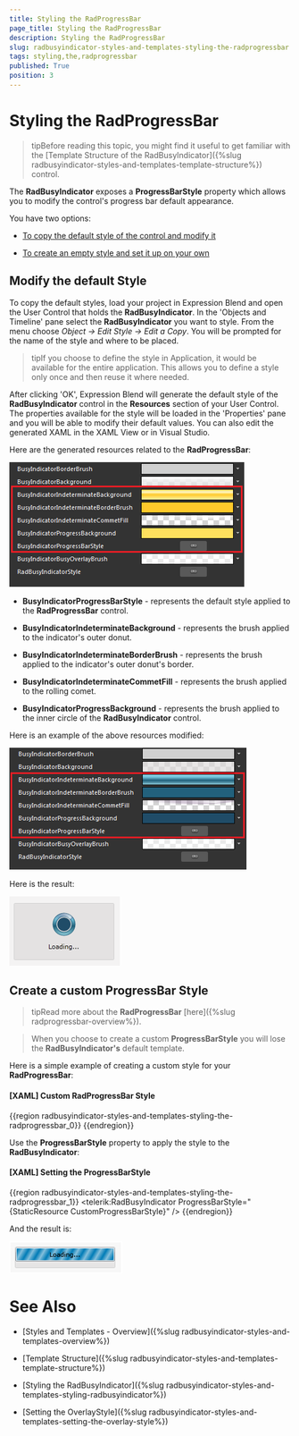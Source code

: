 ```yaml
---
title: Styling the RadProgressBar
page_title: Styling the RadProgressBar
description: Styling the RadProgressBar
slug: radbusyindicator-styles-and-templates-styling-the-radprogressbar
tags: styling,the,radprogressbar
published: True
position: 3
---
```


# Styling the RadProgressBar

>tipBefore reading this topic, you might find it useful to get familiar with the [Template Structure of the RadBusyIndicator]({%slug radbusyindicator-styles-and-templates-template-structure%}) control.

The __RadBusyIndicator__ exposes a __ProgressBarStyle__ property which allows you to modify the control's progress bar default appearance.

You have two options:

* [To copy the default style of the control and modify it](#modify-the-default-style)

* [To create an empty style and set it up on your own](#create-a-custom-progressbar-style)

## Modify the default Style 

To copy the default styles, load your project in Expression Blend and open the User Control that holds the __RadBusyIndicator__. In the 'Objects and Timeline' pane select the __RadBusyIndicator__ you want to style. From the menu choose *Object -> Edit Style -> Edit a Copy*. You will be prompted for the name of the style and where to be placed.

>tipIf you choose to define the style in Application, it would be available for the entire application. This allows you to define a style only once and then reuse it where needed.

After clicking 'OK', Expression Blend will generate the default style of the __RadBusyIndicator__ control in the __Resources__ section of your User Control. The properties available for the style will be loaded in the 'Properties' pane and you will be able to modify their default values. You can also edit the generated XAML in the XAML View or in Visual Studio. 

Here are the generated resources related to the __RadProgressBar__:

![](images/radbusyindicator_styles_and_templates_styling_radprogressbar_011.png)

* __BusyIndicatorProgressBarStyle__ - represents the default style applied to the __RadProgressBar__ control.

* __BusyIndicatorIndeterminateBackground__ - represents the brush applied to the indicator's outer donut.

* __BusyIndicatorIndeterminateBorderBrush__ - represents the brush applied to the indicator's outer donut's border.

* __BusyIndicatorIndeterminateCommetFill__ - represents the brush applied to the rolling comet.

* __BusyIndicatorProgressBackground__ - represents the brush applied to the inner circle of the __RadBusyIndicator__ control.

Here is an example of the above resources modified:

![](images/radbusyindicator_styles_and_templates_styling_radprogressbar_020.png)

Here is the result:

![](images/radbusyindicator_styles_and_templates_styling_radprogressbar_030.png)

## Create a custom ProgressBar Style

>tipRead more about the __RadProgressBar__ [here]({%slug radprogressbar-overview%}).

>When you choose to create a custom __ProgressBarStyle__ you will lose the __RadBusyIndicator's__ default template.

Here is a simple example of creating a custom style for your __RadProgressBar__:

#### __[XAML] Custom RadProgressBar Style__

{{region radbusyindicator-styles-and-templates-styling-the-radprogressbar_0}}
	<Style x:Key="CustomProgressBarStyle" TargetType="telerik:RadProgressBar">
	    <Setter Property="Foreground" Value="#FF027DB8"/>
	    <Setter Property="Background" Value="#FFD2D5D8"/>
	    <Setter Property="BorderThickness" Value="1"/>
	    <Setter Property="Maximum" Value="100"/>
	    <Setter Property="IsTabStop" Value="False"/>
	    <Setter Property="BorderBrush">
	        <Setter.Value>
	            <LinearGradientBrush EndPoint=".5,1" StartPoint=".5,0">
	                <GradientStop Color="#FFAEB7BF" Offset="0"/>
	                <GradientStop Color="#FF919EA7" Offset="0.35"/>
	                <GradientStop Color="#FF7A8A99" Offset="0.35"/>
	                <GradientStop Color="#FF647480" Offset="1"/>
	            </LinearGradientBrush>
	        </Setter.Value>
	    </Setter>
	    <Setter Property="Margin" Value="0,0,0,-25"/>
	</Style>
{{endregion}}

Use the __ProgressBarStyle__ property to apply the style to the __RadBusyIndicator__:

#### __[XAML] Setting the ProgressBarStyle__

{{region radbusyindicator-styles-and-templates-styling-the-radprogressbar_1}}
	<telerik:RadBusyIndicator ProgressBarStyle="{StaticResource CustomProgressBarStyle}" />
{{endregion}}

And the result is:

![](images/radbusyindicator_styles_and_templates_styling_radprogressbar_010.png)

# See Also

 * [Styles and Templates - Overview]({%slug radbusyindicator-styles-and-templates-overview%})

 * [Template Structure]({%slug radbusyindicator-styles-and-templates-template-structure%})

 * [Styling the RadBusyIndicator]({%slug radbusyindicator-styles-and-templates-styling-radbusyindicator%})

 * [Setting the OverlayStyle]({%slug radbusyindicator-styles-and-templates-setting-the-overlay-style%})

